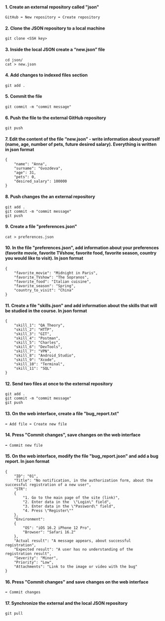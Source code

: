 #### 1. Create an external repository called "json"
```
GitHub ➡️ New repository ➡️ Create repository 
```
#### 2. Clone the JSON repository to a local machine
```
git clone <SSH key>
```
#### 3. Inside the local JSON create a “new.json” file
```
cd json/
cat > new.json
```
#### 4. Add changes to indexed files section
```
git add .
```
#### 5. Commit the file
```
git commit -m "commit message"
```
#### 6. Push the file to the external GitHub repository
```
git push
```
#### 7. Edit the content of the file “new.json” - write information about yourself (name, age, number of pets, future desired salary). Everything is written in json format
```
{
    "name": "Anna",
    "surname": "Gvozdeva",
    "age": 31,
    "pets": 0,
    "desired_salary": 100000
}
```
#### 8. Push changes the an external repository
```
git add .
git commit -m "commit message"
git push
```
#### 9. Create a file "preferences.json"
```
cat > preferences.json
```
#### 10. In the file "preferences.json", add information about your preferences (favorite movie, favorite TVshow, favorite food, favorite season, country you would like to visit). In json format
```
{
    "favorite_movie": "Midnight in Paris",
    "favorite_TVshow": "The Sopranos",
    "favorite_food": "Italian cuisine",
    "favorite_season": "Spring",
    "country_to_visit": "China"
}
```
#### 11. Create a file "skills.json" and add information about the skills that will be studied in the course. In json format
```
{
    "skill_1": "QA_Theory",
    "skill_2": "HTTP",
    "skill_3": "GIT",
    "skill_4": "Postman",
    "skill_5": "Charles",
    "skill_6": "DevTools",
    "skill_7": "VPN",
    "skill_8": "Android_Studio",
    "skill_9": "Xcode",
    "skill_10": "Terminal",
    "skill_11": "SQL"
}
```
#### 12. Send two files at once to the external repository 
```
git add .
git commit -m "commit message"
git push
```
#### 13. On the web interface, create a file "bug_report.txt"
```
➡️ Add file ➡️ Create new file
```
#### 14. Press "Commit changes", save changes on the web interface
```
➡️ Commit new file
```
#### 15. On the web interface, modify the file "bug_report.json" and add a bug report. In json format
```
{
    "ID": "01",
    "Title": "No notification, in the authorization form, about the successful registration of a new user",
    "STR": 
    {
        "1. Go to the main page of the site (link)",
        "2. Enter data in the  \"Login\" field",
        "3. Enter data in the \"Password\" field",
        "4. Press \"Register\""
    },
    "Environment":
    {
        "OS": "iOS 16.2 iPhone 12 Pro",
        "Browser": "Safari 16.2"
    },
    "Actual result": "A message appears, about successful registration",
    "Expected result": "A user has no understanding of the registration result",
    "Severity": "Minor",
    "Priority": "Low",
    "Attachments": "Link to the image or video with the bug"
}
```
#### 16. Press "Commit changes" and save changes on the web interface
```
➡️ Commit changes 
```
#### 17. Synchronize the external and the local JSON repository
```
git pull
```